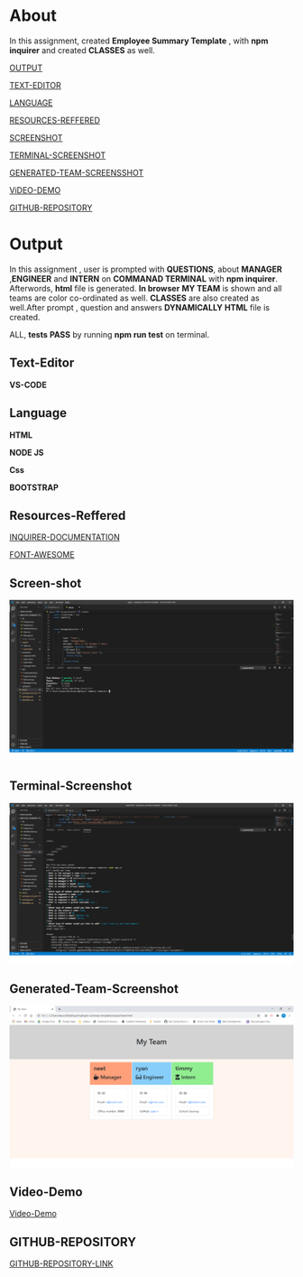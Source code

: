 # About
In this assignment, created **Employee Summary Template** ,
with **npm inquirer** and created **CLASSES**
as well.

[OUTPUT](#Output)

[TEXT-EDITOR](#Text-Editor)

[LANGUAGE](#Language)

[RESOURCES-REFFERED](#Resources-Reffered)

[SCREENSHOT](#Screen-shot)

[TERMINAL-SCREENSHOT](#Terminal-Screenshot)

[GENERATED-TEAM-SCREENSSHOT](#Generated-Team-Screenshot)

[ViDEO-DEMO](#Video-Demo)


[GITHUB-REPOSITORY](#GITHUB-REPOSITORY)



# Output

In this assignment , user is prompted with **QUESTIONS**,
about **MANAGER** ,**ENGINEER** and **INTERN** on 
**COMMANAD TERMINAL** with **npm inquirer**. Afterwords,
**html** file is generated. **In browser** **MY TEAM** 
is shown  and all teams are color co-ordinated as well.
**CLASSES** are also created as well.After prompt , question 
and answers    **DYNAMICALLY** **HTML**  file is created.

ALL, **tests** **PASS** by running **npm run test** on terminal.


## Text-Editor

**VS-CODE**

##  Language

**HTML**

**NODE JS**

**Css**

**BOOTSTRAP**

## **Resources-Reffered**

[INQUIRER-DOCUMENTATION](https://www.npmjs.com/package/inquirer)

[FONT-AWESOME](https://fontawesome.com/icons?d=gallery)

## **Screen-shot**

 ![Screen-shot-one](images/test.png)

 ## **Terminal-Screenshot**

![Screen-shot-two](images/2.png)

 ## **Generated-Team-Screenshot**

 ![Screen-shot-three](images/3.png)

 ## Video-Demo
 [Video-Demo](https://drive.google.com/file/d/105d7glpNO_xEboJInYHvj4lnoVn_xpo-/view?usp=sharing)
 <!--https://drive.google.com/file/d/105d7glpNO_xEboJInYHvj4lnoVn_xpo-/view--another link-->

 ## **GITHUB-REPOSITORY**
 [GITHUB-REPOSITORY-LINK](https://github.com/nehreetkaur/employee-summary-template)